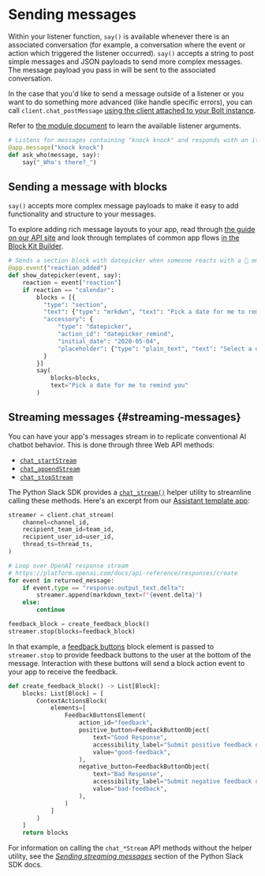 # Sending messages

Within your listener function, `say()` is available whenever there is an associated conversation (for example, a conversation where the event or action which triggered the listener occurred). `say()` accepts a string to post simple messages and JSON payloads to send more complex messages. The message payload you pass in will be sent to the associated conversation.

In the case that you'd like to send a message outside of a listener or you want to do something more advanced (like handle specific errors), you can call `client.chat_postMessage` [using the client attached to your Bolt instance](/tools/bolt-python/concepts/web-api).

Refer to [the module document](https://docs.slack.dev/tools/bolt-python/reference/kwargs_injection/args.html) to learn the available listener arguments.

```python
# Listens for messages containing "knock knock" and responds with an italicized "who's there?"
@app.message("knock knock")
def ask_who(message, say):
    say("_Who's there?_")
```

## Sending a message with blocks

`say()` accepts more complex message payloads to make it easy to add functionality and structure to your messages.

To explore adding rich message layouts to your app, read through [the guide on our API site](/messaging/#structure) and look through templates of common app flows [in the Block Kit Builder](https://api.slack.com/tools/block-kit-builder?template=1).

```python
# Sends a section block with datepicker when someone reacts with a 📅 emoji
@app.event("reaction_added")
def show_datepicker(event, say):
    reaction = event["reaction"]
    if reaction == "calendar":
        blocks = [{
          "type": "section",
          "text": {"type": "mrkdwn", "text": "Pick a date for me to remind you"},
          "accessory": {
              "type": "datepicker",
              "action_id": "datepicker_remind",
              "initial_date": "2020-05-04",
              "placeholder": {"type": "plain_text", "text": "Select a date"}
          }
        }]
        say(
            blocks=blocks,
            text="Pick a date for me to remind you"
        )
```

## Streaming messages {#streaming-messages}

You can have your app's messages stream in to replicate conventional AI chatbot behavior. This is done through three Web API methods:

* [`chat_startStream`](/reference/methods/chat.startstream)
* [`chat_appendStream`](/reference/methods/chat.appendstream)
* [`chat_stopStream`](/reference/methods/chat.stopstream)

The Python Slack SDK provides a [`chat_stream()`](https://docs.slack.dev/tools/python-slack-sdk/reference/web/client.html#slack_sdk.web.client.WebClient.chat_stream) helper utility to streamline calling these methods. Here's an excerpt from our [Assistant template app](https://github.com/slack-samples/bolt-python-assistant-template):

```python
streamer = client.chat_stream(
    channel=channel_id,
    recipient_team_id=team_id,
    recipient_user_id=user_id,
    thread_ts=thread_ts,
)

# Loop over OpenAI response stream
# https://platform.openai.com/docs/api-reference/responses/create
for event in returned_message:
    if event.type == "response.output_text.delta":
        streamer.append(markdown_text=f"{event.delta}")
    else:
        continue

feedback_block = create_feedback_block()
streamer.stop(blocks=feedback_block)
```

In that example, a [feedback buttons](/reference/block-kit/block-elements/feedback-buttons-element) block element is passed to `streamer.stop` to provide feedback buttons to the user at the bottom of the message. Interaction with these buttons will send a block action event to your app to receive the feedback.

```python
def create_feedback_block() -> List[Block]:
    blocks: List[Block] = [
        ContextActionsBlock(
            elements=[
                FeedbackButtonsElement(
                    action_id="feedback",
                    positive_button=FeedbackButtonObject(
                        text="Good Response",
                        accessibility_label="Submit positive feedback on this response",
                        value="good-feedback",
                    ),
                    negative_button=FeedbackButtonObject(
                        text="Bad Response",
                        accessibility_label="Submit negative feedback on this response",
                        value="bad-feedback",
                    ),
                )
            ]
        )
    ]
    return blocks
```

For information on calling the `chat_*Stream` API methods without the helper utility, see the [_Sending streaming messages_](/tools/python-slack-sdk/web#sending-streaming-messages) section of the Python Slack SDK docs.